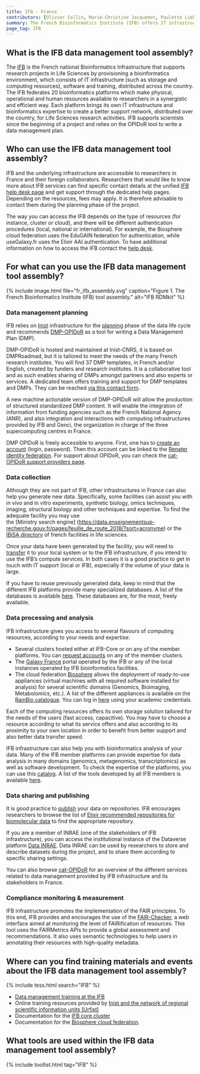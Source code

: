 ```yaml
---
title: IFB - France
contributors: [Olivier Collin, Marie-Christine Jacquemot, Paulette Lieby, Flora D’Anna]
summary: The French Bioinformatics Institute (IFB) offers IT infrastructure and bioinformatics expertise to support researchers in Life Sciences.
page_tag: IFB
---
```


## What is the IFB data management tool assembly?

The [IFB](https://www.france-bioinformatique.fr) is the French national Bioinformatics Infrastructure that supports research projects in Life Sciences by provisioning a bioinformatics environment, which consists of IT infrastructure (such as storage and computing resources), software and training, distributed across the country. 
The IFB federates 20 bioinformatics platforms which make physical, operational and human resources available to researchers in a synergistic and efficient way. Each platform brings its own IT infrastructure and bioinformatics expertise to create a better support network, distributed over the country, for Life Sciences research activities. IFB supports scientists since the beginning of a project and relies on the OPIDoR tool to write a data management plan. 



## Who can use the IFB data management tool assembly?

IFB and the underlying infrastructure are accessible to researchers in France and their foreign collaborators. Researchers that would like to know more about IFB services can find specific contact details at the unified [IFB help desk page](https://www.france-bioinformatique.fr/en/help-desk/) and get support through the dedicated help pages. Depending on the resources, fees may apply.  It is therefore advisable to contact them during the planning phase of the project.

The way you can access the IFB depends on the type of resources (for instance, cluster or cloud), and there will be different authentication procedures (local, national or international). For example, the Biosphere cloud federation uses the EduGAIN federation for authentication, while useGalaxy.fr uses the Elixir AAI authentication. To have additional information on how to access the IFB contact the [help desk](https://www.france-bioinformatique.fr/en/help-desk/). 



## For what can you use the IFB data management tool assembly?

{% include image.html file="fr_ifb_assembly.svg" caption="Figure 1. The French Bioinformatics Institute (IFB) tool assembly." alt="IFB RDMkit" %}

### Data management planning

IFB relies on [Inist](https://www.inist.fr) infrastructure for the [planning](https://rdmkit.elixir-europe.org/planning) phase of the data life cycle and recommends [DMP-OPIDoR](https://dmp.opidor.fr) as a tool for writing a Data Management Plan (DMP).

DMP-OPIDoR is hosted and maintained at Inist-CNRS, it is based on DMPRoadmad, but it is tailored to meet the needs of the many French research institutes.  You will find 37 DMP templates, in French and/or English, created by funders and research institutes. It is a collaborative tool and as such enables sharing of DMPs amongst partners and also experts or services. A dedicated team offers training and support for DMP templates and DMPs. They can be reached [via this contact form](https://dmp.opidor.fr/contact-us).  

A new machine actionable version of DMP-OPIDoR will allow the production of structured standardized DMP content.   It will enable the integration  of information from funding agencies such as the French National Agency (ANR), and also integration and interactions with computing infrastructures provided by IFB and Genci, the organization in charge of the three supercomputing centres in France. 

DMP OPIDoR is freely accessible to anyone. First, one has to [create an account](https://dmp.opidor.fr/#create-account-form) (login, password). Then this account can be linked to the [Renater identity federation](https://www.renater.fr).
For support about OPIDoR, you can check the [cat-OPIDoR support providers page](https://cat.opidor.fr/index.php/Accompagnement).


### Data collection

Although they are not part of IFB, other infrastructures in France can also help you generate new data. Specifically, some facilities can assist you with in vivo and in vitro experiments, synthetic biology, omics techniques, imaging, structural biology and other techniques and expertise. To find the adequate facility you may use  
the [Ministry search engine] (https://data.enseignementsup-recherche.gouv.fr/pages/feuille_de_route_2018/?sort=acronyme) or the  [IBiSA directory](https://www.ibisa.net/trouver-plateforme/) of  french facilities in life sciences. 

Once your data have been generated by the facility, you will need to [transfer](https://rdmkit.elixir-europe.org/data_transfer.html)  it to your local system or to the IFB infrastructure, if you intend to use the IFB’s compute services. In both cases it is a good practice to get in touch with IT support (local or IFB), especially if the volume of your data is large. 

If you have to reuse previously generated data, keep in mind that the different IFB platforms provide many specialized databases. A list of the databases is available [here](https://ressources.france-bioinformatique.fr/en/services/data). These databases are, for the most, freely available. 



### Data processing and analysis 

IFB infrastructure gives you access to several flavours of computing resources, according to your needs and expertise:

* Several clusters hosted either at IFB-Core or on any of the member platforms. You can [request accounts](https://www.france-bioinformatique.fr/en/ifb-clusters/)  on any of the member clusters. 
* The [Galaxy France](https://usegalaxy.fr) portal operated by the IFB or any of the local instances operated by IFB bioinformatics facilities. 
* The cloud federation [Biosphere](https://biosphere.france-bioinformatique.fr) allows the deployment of ready-to-use appliances (virtual machines with all required software installed for analysis) for several scientific domains (Genomics, Bioimaging, Metabolomics, etc.). A list of the different appliances is available on the [RainBio catalogue](https://biosphere.france-bioinformatique.fr/catalogue/). You can log in [here](https://biosphere.france-bioinformatique.fr/cloudweb/login/?next=/) using your academic credentials. 

Each of the computing resources offers its own storage solution tailored for the needs of the users (fast access, capacitive). You may have to choose a resource according to what its service offers and also according to its proximity to your own location in order to benefit from better support and also better data transfer speed.

IFB infrastructure can also help you with bioinformatics analysis of your data.  Many of the IFB member platforms can provide expertise for data analysis in many domains (genomics, metagenomics, transcriptomics) as well as software development. To check the expertise of the platforms, you can use this [catalog](https://ressources.france-bioinformatique.fr/en/expertise). A list of the tools developed by all IFB members is available [here](https://ressources.france-bioinformatique.fr/en/services/tools). 

### Data sharing and publishing

It is good practice to [publish](https://rdmkit.elixir-europe.org/data_publication.html) your data on repositories. IFB encourages researchers to browse the list of [Elixir recommended repositories for biomolecular data](https://elixir-europe.org/platforms/data/elixir-deposition-databases) to find the appropriate repository. 

If you are a member of INRAE (one of the stakeholders of IFB infrastructure), you can  access the institutional instance of the Dataverse platform [Data INRAE](https://data.inrae.fr). Data INRAE can be used by researchers to store and describe datasets during the project, and to share them according to specific sharing settings. 

You can also browse [cat-OPIDoR](https://cat.opidor.fr/index.php/Cat_OPIDoR,_wiki_des_services_dédiés_aux_données_de_la_recherche)   for an overview of the different services related to data management provided by IFB infrastructure and its stakeholders in France.

### Compliance monitoring & measurement

IFB infrastructure promotes the implementation of the FAIR principles. To this end, IFB provides and encourages the use of the [FAIR-Checker](https://github.com/IFB-ElixirFr/fair-checker), a web interface aimed at monitoring the level of FAIRification of resources. This tool uses the FAIRMetrics APIs to provide a global assessment and recommendations. It also uses semantic technologies to help users in annotating their resources with high-quality metadata.

## Where can you find training materials and events about the IFB data management tool assembly?

{% include tess.html search="IFB" %}

* [Data management training at the IFB](https://www.france-bioinformatique.fr/en/training/)
* Online training resources provided by [Inist and the network of regional scientific information units (Urfist)](https://doranum.fr) 
* Documentation for the [IFB core cluster](https://ifb-elixirfr.gitlab.io/cluster/doc/)
* Documentation for the [Biosphere cloud federation](https://ifb-elixirfr.github.io/biosphere/).

## What tools are used within the IFB data management tool assembly?

{% include toollist.html tag="IFB" %}



